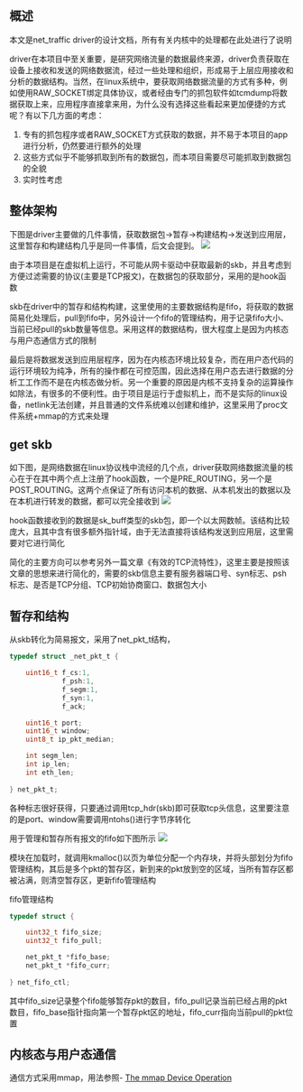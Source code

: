 ## 概述
本文是net_traffic driver的设计文档，所有有关内核中的处理都在此处进行了说明

driver在本项目中至关重要，是研究网络流量的数据最终来源，driver负责获取在设备上接收和发送的网络数据流，经过一些处理和组织，形成易于上层应用接收和分析的数据结构。当然，在linux系统中，要获取网络数据流量的方式有多种，例如使用RAW_SOCKET绑定具体协议，或者经由专门的抓包软件如tcmdump将数据获取上来，应用程序直接拿来用，为什么没有选择这些看起来更加便捷的方式呢？有以下几方面的考虑：

1. 专有的抓包程序或者RAW_SOCKET方式获取的数据，并不易于本项目的app进行分析，仍然要进行额外的处理
2. 这些方式似乎不能够抓取到所有的数据包，而本项目需要尽可能抓取到数据包的全貌
3. 实时性考虑

## 整体架构
下图是driver主要做的几件事情，获取数据包->暂存->构建结构->发送到应用层，这里暂存和构建结构几乎是同一件事情，后文会提到。
![](https://github.com/awokezhou/net_traffic/blob/master/doc/nt_drv_02.png)

由于本项目是在虚拟机上运行，不可能从网卡驱动中获取最新的skb，并且考虑到方便过滤需要的协议(主要是TCP报文)，在数据包的获取部分，采用的是hook函数

skb在driver中的暂存和结构构建，这里使用的主要数据结构是fifo，将获取的数据简易化处理后，pull到fifo中，另外设计一个fifo的管理结构，用于记录fifo大小、当前已经pull的skb数量等信息。采用这样的数据结构，很大程度上是因为内核态与用户态通信方式的限制

最后是将数据发送到应用层程序，因为在内核态环境比较复杂，而在用户态代码的运行环境较为纯净，所有的操作都在可控范围，因此选择在用户态去进行数据的分析工工作而不是在内核态做分析。另一个重要的原因是内核不支持复杂的运算操作如除法，有很多的不便利性。由于项目是运行于虚拟机上，而不是实际的linux设备，netlink无法创建，并且普通的文件系统难以创建和维护，这里采用了proc文件系统+mmap的方式来处理

## get skb
如下图，是网络数据在linux协议栈中流经的几个点，driver获取网络数据流量的核心在于在其中两个点上注册了hook函数，一个是PRE_ROUTING，另一个是POST_ROUTING。这两个点保证了所有访问本机的数据、从本机发出的数据以及在本机进行转发的数据，都可以完全接收到
![](https://github.com/awokezhou/net_traffic/blob/master/doc/nt_drv_01.png)

hook函数接收到的数据是sk_buff类型的skb包，即一个以太网数帧。该结构比较庞大，且其中含有很多额外指针域，由于无法直接将该结构发送到应用层，这里需要对它进行简化

简化的主要方向可以参考另外一篇文章《有效的TCP流特性》，这里主要是按照该文章的思想来进行简化的，需要的skb信息主要有服务器端口号、syn标志、psh标志、是否是TCP分组、TCP初始协商窗口、数据包大小

## 暂存和结构
从skb转化为简易报文，采用了net_pkt_t结构，
```c
typedef struct _net_pkt_t {

    uint16_t f_cs:1,
             f_psh:1,
             f_segm:1,
             f_syn:1,
             f_ack;

    uint16_t port;
    uint16_t window;
    uint8_t ip_pkt_median;

    int segm_len;
    int ip_len;
    int eth_len;
    
} net_pkt_t;
```
各种标志很好获得，只要通过调用tcp_hdr(skb)即可获取tcp头信息，这里要注意的是port、window需要调用ntohs()进行字节序转化

用于管理和暂存所有报文的fifo如下图所示
![](https://github.com/awokezhou/net_traffic/blob/master/doc/nt_drv_03.png)

模块在加载时，就调用kmalloc()以页为单位分配一个内存块，并将头部划分为fifo管理结构，其后是多个pkt的暂存区，新到来的pkt放到空的区域，当所有暂存区都被沾满，则清空暂存区，更新fifo管理结构

fifo管理结构
```c
typedef struct {

    uint32_t fifo_size;
    uint32_t fifo_pull;

    net_pkt_t *fifo_base;
    net_pkt_t *fifo_curr;
    
} net_fifo_ctl;
```
其中fifo_size记录整个fifo能够暂存pkt的数目，fifo_pull记录当前已经占用的pkt数目，fifo_base指针指向第一个暂存pkt区的地址，fifo_curr指向当前pull的pkt位置

## 内核态与用户态通信
通信方式采用mmap，用法参照- [The mmap Device Operation](https://github.com/awokezhou/LinuxPage/wiki/The-mmap-Device-Operation)
